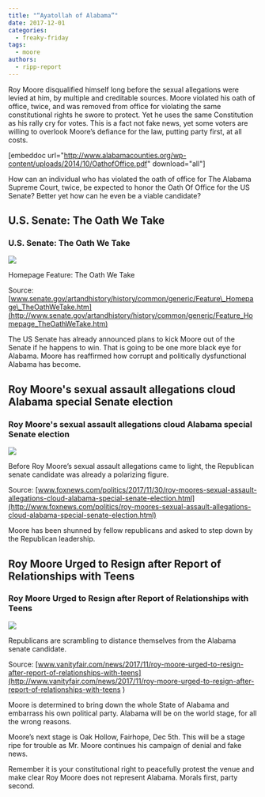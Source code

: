 ```yaml
---
title: "“Ayatollah of Alabama”"
date: 2017-12-01
categories: 
  - freaky-friday
tags: 
  - moore
authors: 
  - ripp-report
---
```


Roy Moore disqualified himself long before the sexual allegations were levied at him, by multiple and creditable sources. Moore violated his oath of office, twice, and was removed from office for violating the same constitutional rights he swore to protect. Yet he uses the same Constitution as his rally cry for votes. This is a fact not fake news, yet some voters are willing to overlook Moore’s defiance for the law, putting party first, at all costs.

\[embeddoc url="http://www.alabamacounties.org/wp-content/uploads/2014/10/OathofOffice.pdf" download="all"\]

How can an individual who has violated the oath of office for The Alabama Supreme Court, twice, be expected to honor the Oath Of Office for the US Senate? Better yet how can he even be a viable candidate?

## U.S. Senate: The Oath We Take

### U.S. Senate: The Oath We Take

![](https://cdn.rippreport.com/wp-content/uploads/2017/12/usFlag.png)

Homepage Feature: The Oath We Take

Source: [www.senate.gov/artandhistory/history/common/generic/Feature\_Homepage\_TheOathWeTake.htm](http://www.senate.gov/artandhistory/history/common/generic/Feature_Homepage_TheOathWeTake.htm)

The US Senate has already announced plans to kick Moore out of the Senate if he happens to win. That is going to be one more black eye for Alabama. Moore has reaffirmed how corrupt and politically dysfunctional Alabama has become.

## Roy Moore's sexual assault allegations cloud Alabama special Senate election

### Roy Moore's sexual assault allegations cloud Alabama special Senate election

![](https://cdn.rippreport.com/wp-content/uploads/2017/12/694940094001_5641994191001_5641997765001-vs.jpg?ve=1)

Before Roy Moore’s sexual assault allegations came to light, the Republican senate candidate was already a polarizing figure.

Source: [www.foxnews.com/politics/2017/11/30/roy-moores-sexual-assault-allegations-cloud-alabama-special-senate-election.html](http://www.foxnews.com/politics/roy-moores-sexual-assault-allegations-cloud-alabama-special-senate-election.html)

Moore has been shunned by fellow republicans and asked to step down by the Republican leadership.

## Roy Moore Urged to Resign after Report of Relationships with Teens

### Roy Moore Urged to Resign after Report of Relationships with Teens

![](https://cdn.rippreport.com/wp-content/uploads/2017/12/Roy-Moore-Accusations.jpg)

Republicans are scrambling to distance themselves from the Alabama senate candidate.

Source: [www.vanityfair.com/news/2017/11/roy-moore-urged-to-resign-after-report-of-relationships-with-teens](http://www.vanityfair.com/news/2017/11/roy-moore-urged-to-resign-after-report-of-relationships-with-teens )

Moore is determined to bring down the whole State of Alabama and embarrass his own political party. Alabama will be on the world stage, for all the wrong reasons.

Moore’s next stage is Oak Hollow, Fairhope, Dec 5th. This will be a stage ripe for trouble as Mr. Moore continues his campaign of denial and fake news.

Remember it is your constitutional right to peacefully protest the venue and make clear Roy Moore does not represent Alabama. Morals first, party second.
